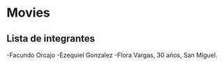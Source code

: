 # Movies
## Lista de integrantes
-Facundo Orcajo
-Ezequiel Gonzalez
-Flora Vargas, 30 años, San Miguel. 